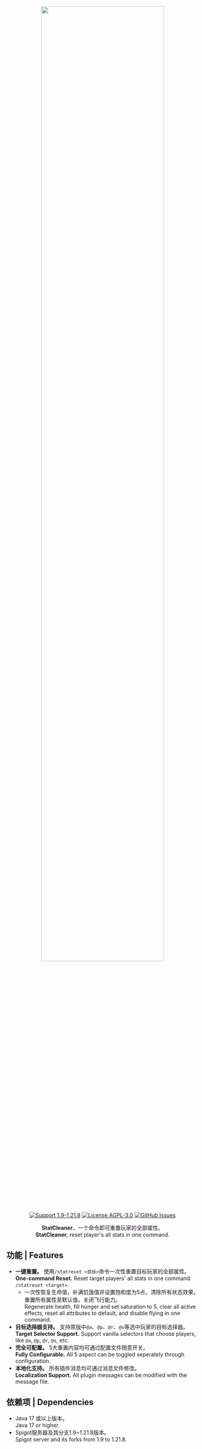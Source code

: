 <div align="center">
  <img src="https://repository-images.githubusercontent.com/917029326/b55757a1-a971-49e5-a873-645ab1c9ce1a" width="80%">
<br><br>
 
[![Support 1.9-1.21.8](https://img.shields.io/badge/Support_Version-1.9--1.21.8-blue?style=for-the-badge)](#)
[![License AGPL-3.0](https://img.shields.io/github/license/MOC-Tournament/StatCleaner?style=for-the-badge)](https://github.com/MOC-Tournament/StatCleaner/blob/master/LICENSE)
[![GitHub Issues](https://img.shields.io/github/issues/MOC-Tournament/StatCleaner?style=for-the-badge)](https://github.com/MOC-Tournament/StatCleaner/issues)

<!-- Preserved for download badges here-->
**StatCleaner**，一个命令即可重置玩家的全部属性。   
**StatCleaner**, reset player's all stats in one command. 
</div>

## 功能 | Features
* **一键重置。** 使用`/statreset <目标>`命令一次性重置目标玩家的全部属性。<br>**One-command Reset.** Reset target players' all stats in one command: `/statreset <target>`.
  * 一次性恢复生命值，补满饥饿值并设置饱和度为5点，清除所有状态效果，重置所有属性至默认值，关闭飞行能力。<br>Regenerate health, fill hunger and set saturation to 5, clear all active effects, reset all attributes to default, and disable flying in one command. 
* **目标选择器支持。** 支持原版中`@a`、`@p`、`@r`、`@s`等选中玩家的目标选择器。<br>**Target Selector Support.** Support vanilla selectors that choose players, like `@a`, `@p`, `@r`, `@s`, etc.
* **完全可配置。** 5大重置内容均可通过配置文件随意开关。<br>**Fully Configurable.** All 5 aspect can be toggled seperately through configuration.
* **本地化支持。** 所有插件消息均可通过消息文件修改。<br>**Localization Support.** All plugin messages can be modified with the message file.

## 依赖项 | Dependencies
- Java 17 或以上版本。<br>Java 17 or higher.
- Spigot服务器及其分支1.9~1.21.8版本。<br>Spigot server and its forks from 1.9 to 1.21.8. 
